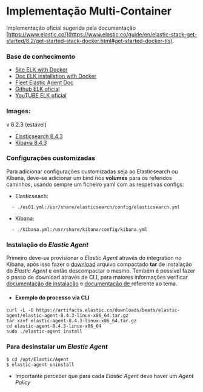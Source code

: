# Implementação Multi-Container
  Implementação oficial sugerida pela documentação [https://www.elastic.co/](https://www.elastic.co/guide/en/elastic-stack-get-started/8.2/get-started-stack-docker.html#get-started-docker-tls).

### Base de conhecimento
- [Site ELK with Docker](https://www.docker.elastic.co/)
- [Doc ELK installation with Docker](https://www.elastic.co/guide/en/elasticsearch/reference/8.4/docker.html)
- [Fleet Elastic Agent Doc](https://www.elastic.co/guide/en/fleet/8.4/add-a-fleet-server.html)
- [Github ELK oficial](https://github.com/elastic)
- [YouTUBE ELK oficial](https://www.youtube.com/c/OfficialElasticCommunity)
### Images:
  v 8.2.3 (estável)
  - [Elasticsearch 8.4.3](https://www.docker.elastic.co/r/elasticsearch)
  - [Kibana 8.4.3](https://www.docker.elastic.co/r/kibana)

### Configurações customizadas
Para adicionar configurações customizadas seja ao Elasticsearch ou Kibana, deve-se adicionar um bind nos **volumes** para os referidos caminhos, usando sempre um ficheiro yaml com as respetivas configs:
- Elasticseach: 
```console
  - ./es01.yml:/usr/share/elasticsearch/config/elasticsearch.yml
```
- Kibana: 
```console
  - ./kibana.yml:/usr/share/kibana/config/kibana.yml
```

### Instalação do *Elastic Agent*
Primeiro deve-se provisionar o *Elastic Agent* através do integration no Kibana, após isso fazer o [download](https://www.elastic.co/pt/downloads/past-releases/elastic-agent-8-4-3) arquivo compactado **tar** de instalação do *Elastic Agent* e então descompactar o mesmo. Tembém é possível fazer o passo de download através de CLI, para maiores informações verificar [documentação de instalação](https://www.elastic.co/guide/en/fleet/8.4/install-standalone-elastic-agent.html) e [documentação de ](https://www.elastic.co/guide/en/fleet/8.4/create-standalone-agent-policy.html) referente ao tema.
- #### Exemplo do processo via CLI
```console
curl -L -O https://artifacts.elastic.co/downloads/beats/elastic-agent/elastic-agent-8.4.3-linux-x86_64.tar.gz
tar xzvf elastic-agent-8.4.3-linux-x86_64.tar.gz
cd elastic-agent-8.4.3-linux-x86_64
sudo ./elastic-agent install
```
### Para desinstalar um *Elastic Agent* 
```console
$ cd /opt/Elastic/Agent
$ elastic-agent uninstall
```
- Importante perceber que para cada *Elastic Agent* deve haver um *Agent Policy*
